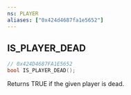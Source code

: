 ```yaml
---
ns: PLAYER
aliases: ["0x424d4687fa1e5652"]
---
```

## IS_PLAYER_DEAD

```c
// 0x424D4687FA1E5652
bool IS_PLAYER_DEAD();
```

Returns TRUE if the given player is dead.

